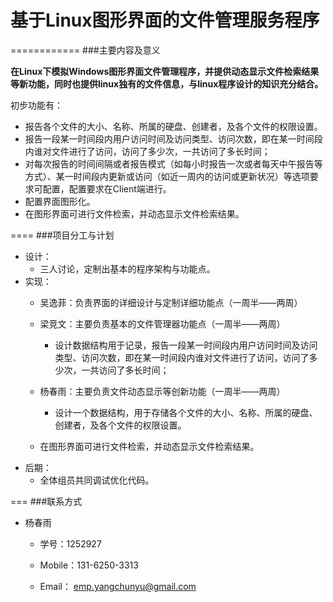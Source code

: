 # 基于Linux图形界面的文件管理服务程序

============
###主要内容及意义

**在Linux下模拟Windows图形界面文件管理程序，并提供动态显示文件检索结果等新功能，同时也提供linux独有的文件信息，与linux程序设计的知识充分结合。**

初步功能有：


* 报告各个文件的大小、名称、所属的硬盘、创建者，及各个文件的权限设置。
* 报告一段某一时间段内用户访问时间及访问类型、访问次数，即在某一时间段内谁对文件进行了访问，访问了多少次，一共访问了多长时间；
* 对每次报告的时间间隔或者报告模式（如每小时报告一次或者每天中午报告等方式）、某一时间段内更新或访问（如近一周内的访问或更新状况）等选项要求可配置，配置要求在Client端进行。
* 配置界面图形化。
* 在图形界面可进行文件检索，并动态显示文件检索结果。


====
###项目分工与计划

* 设计：
    * 三人讨论，定制出基本的程序架构与功能点。
* 实现：
    * 吴逸菲：负责界面的详细设计与定制详细功能点（一周半——两周）



    * 梁竞文：主要负责基本的文件管理器功能点（一周半——两周）
		* 设计数据结构用于记录，报告一段某一时间段内用户访问时间及访问类型、访问次数，即在某一时间段内谁对文件进行了访问，访问了多少次，一共访问了多长时间；


    * 杨春雨：主要负责文件动态显示等创新功能（一周半——两周）

    	* 设计一个数据结构，用于存储各个文件的大小、名称、所属的硬盘、创建者，及各个文件的权限设置。
	* 在图形界面可进行文件检索，并动态显示文件检索结果。
* 后期：
    * 全体组员共同调试优化代码。

    
    
===
###联系方式

* 杨春雨

	* 学号：1252927

	* Mobile：131-6250-3313

	* Email： emp.yangchunyu@gmail.com
